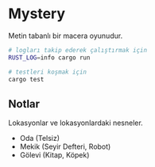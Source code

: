 # Mystery

Metin tabanlı bir macera oyunudur.

```bash
# logları takip ederek çalıştırmak için
RUST_LOG=info cargo run

# testleri koşmak için
cargo test
```

## Notlar

Lokasyonlar ve lokasyonlardaki nesneler.

- Oda (Telsiz)
- Mekik (Seyir Defteri, Robot)
- Gölevi (Kitap, Köpek)